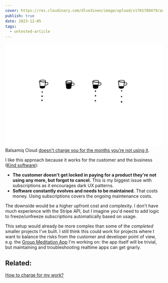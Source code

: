 ```yaml
---
cover: https://res.cloudinary.com/dlve3inen/image/upload/v1701788479/autohibernate-subscriptions-cover-og.png
publish: true
date: 2023-12-05
tags:
  - untested-article
---
```

![176](autohibernate-subscriptions.webp)
Balsamiq Cloud [doesn't charge you for the months you're not using it](https://balsamiq.com/wireframes/cloud/sales/subscription/#auto-hibernation).

I like this approach because it works for the customer and the business ([Kind software](<../Kind software>)):

- **The customer doesn't get locked in paying for a product they're not using any more, but forgot to cancel.** This is my biggest issue with subscriptions as it encourages dark UX patterns.
- **Software constantly evolves and needs to be maintained.** That costs money. Using subscriptions covers the ongoing maintenance costs.

The downside would be a higher upfront cost and complexity. I don't have much experience with the Stripe API, but I imagine you'd need to add logic to freeze/unfreeze subscriptions automatically based on usage.

This setup would already be more complex than some of the *completed* smaller projects I've built. I still think this could work for projects where I want to balance the risks from the customer and developer point of view, e.g. the [Group Meditation App](<../Sit., (together)>) I'm working on: the app itself will be trivial, but maintaining and troubleshooting realtime apps can get gnarly. 

## Related:

[How to charge for my work?](<../How to charge for my work?>)
